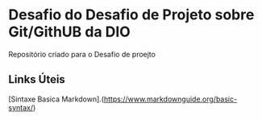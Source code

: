 # Desafio do Desafio de Projeto sobre Git/GithUB da DIO
Repositório criado para o Desafio de proejto

## Links Úteis
[Sintaxe Basica Markdown].(https://www.markdownguide.org/basic-syntax/)

